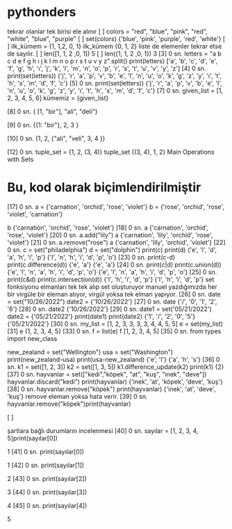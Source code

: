 # pythonders
tekrar olanlar tek birisi ele alınır
[ ]
 colors = "red", "blue", "pink", "red", "white", "blue", "purple"
[ ]
 set(colors)
 {'blue', 'pink', 'purple', 'red', 'white'}
[ ]
 ilk_kümem = {1, 1,2, 0, 1}
ilk_kümem
 {0, 1, 2}
liste de elemenler tekrar etse de sayılır.
[ ]
 len([1, 1, 2 ,0, 1])
 5
[ ]
 len({1, 1, 2 ,0, 1})
 3
[3]
0 sn.
letters = "a b c d e f g h ı j k l m n o p r s t u v y z".split()
print(letters)
 ['a', 'b', 'c', 'd', 'e', 'f', 'g', 'h', 'ı', 'j', 'k', 'l', 'm', 'n', 'o', 'p', 'r', 's', 't', 'u', 'v', 'y', 'z']
[4]
0 sn.
print(set(letters))
 {'j', 'r', 'a', 'p', 'v', 'b', 'e', 'l', 'n', 'u', 'o', 'k', 'g', 'z', 'y', 'ı', 't', 'h', 's', 'm', 'd', 'f', 'c'}
[5]
0 sn.
print(set(letters))
 {'j', 'r', 'a', 'p', 'v', 'b', 'e', 'l', 'n', 'u', 'o', 'k', 'g', 'z', 'y', 'ı', 't', 'h', 's', 'm', 'd', 'f', 'c'}
[7]
0 sn.
given_list = [1, 2, 3, 4, 5, 6]
kümemiz = {given_list}
 
[8]
0 sn.
{  [1, "bir"], "ali", "deli"}
 
[9]
0 sn.
{{1: "bir"}, 2, 3 }
 
[10]
0 sn.
{1, 2, {"ali", "veli", 3, 4 }}
 
[12]
0 sn.
tuple_set = {1, 2, (3, 4)}
tuple_set
 {(3, 4), 1, 2}
Main Operations with Sets
# Bu, kod olarak biçimlendirilmiştir
[17]
0 sn.
a = {'carnation', 'orchid', 'rose', 'violet'}
b = {'rose', 'orchid', 'rose', 'violet', 'carnation'}

b
 {'carnation', 'orchid', 'rose', 'violet'}
[18]
0 sn.
a
 {'carnation', 'orchid', 'rose', 'violet'}
[20]
0 sn.
a.add("lily")
a
 {'carnation', 'lily', 'orchid', 'rose', 'violet'}
[21]
0 sn.
a.remove("rose")
a
 {'carnation', 'lily', 'orchid', 'violet'}
[22]
0 sn.
c = set("philadelphia")
d = set("dolphin")
print(c)
print(d)
 {'e', 'l', 'd', 'a', 'h', 'i', 'p'}
{'l', 'n', 'h', 'i', 'd', 'p', 'o'}
[23]
0 sn.
print(c-d)
print(c.difference(d))
 {'e', 'a'}
{'e', 'a'}
[24]
0 sn.
print(c|d)
print(c.union(d))
 {'e', 'l', 'n', 'a', 'h', 'i', 'd', 'p', 'o'}
{'e', 'l', 'n', 'a', 'h', 'i', 'd', 'p', 'o'}
[25]
0 sn.
print(c&d)
print(c.intersection(d))
 {'l', 'h', 'i', 'd', 'p'}
{'l', 'h', 'i', 'd', 'p'}
set fonksiyonu elmanları tek tek alıp set oluşturuyor
manuel yazdığımızda her bir virgüle bir eleman atıyor, virgül yoksa tek elman yapıyor.
[26]
0 sn.
date = set("10/26/2022")
date2 = {'10/26/2022'}
[27]
0 sn.
date
 {'/', '0', '1', '2', '6'}
[28]
0 sn.
date2
 {'10/26/2022'}
[29]
0 sn.
date1 = set('05/21/2022')
date2 = {'05/21/2022'}
print(date1)
print(date2)
 {'1', '/', '2', '0', '5'}
{'05/21/2022'}
[30]
0 sn.
my_list = [1, 2, 3, 3, 3, 3, 4, 4, 5, 5]
e = set(my_list)
[31]
 e
 {1, 2, 3, 4, 5}
[33]
0 sn.
f = list(e)
f
 [1, 2, 3, 4, 5]
[35]
0 sn.
from types import new_class

new_zealand = set("Wellington")
usa = set("Washington")
print(new_zealand-usa)
print(usa-new_zealand)
 {'e', 'l'}
{'a', 'h', 's'}
[36]
0 sn.
k1 = set([1, 2, 3])
k2 = set([1, 3, 5])
k1.difference_update(k2)
print(k1)
 {2}
[37]
0 sn.
hayvanlar = set(["kedi","köpek", "at", "kuş", "inek", "deve"])
hayvanlar.discard("kedi")
print(hayvanlar)
 {'inek', 'at', 'köpek', 'deve', 'kuş'}
[38]
0 sn.
hayvanlar.remove("köpek")
print(hayvanlar)
 {'inek', 'at', 'deve', 'kuş'}
remove eleman yoksa hata verir.
[39]
0 sn.
hayvanlar.remove("köpek")print(hayvanlar)

 
[ ]
 
şartlara bağlı durumların incelenmesi
[40]
0 sn.
sayılar = [1, 2, 3, 4, 5]print(sayılar[0])

 1
[41]
0 sn.
print(sayılar[0])

 1
[42]
0 sn.
print(sayılar[1])

 2
[43]
0 sn.
print(sayılar[2])

 3
[44]
0 sn.
print(sayılar[3])

 4
[45]
0 sn.
print(sayılar[4])

 5

